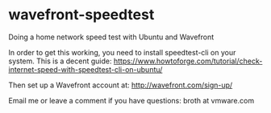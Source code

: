 # wavefront-speedtest
Doing a home network speed test with Ubuntu and Wavefront

In order to get this working, you need to install speedtest-cli on your system.
This is a decent guide: https://www.howtoforge.com/tutorial/check-internet-speed-with-speedtest-cli-on-ubuntu/

Then set up a Wavefront account at: http://wavefront.com/sign-up/

Email me or leave a comment if you have questions: broth at vmware.com

